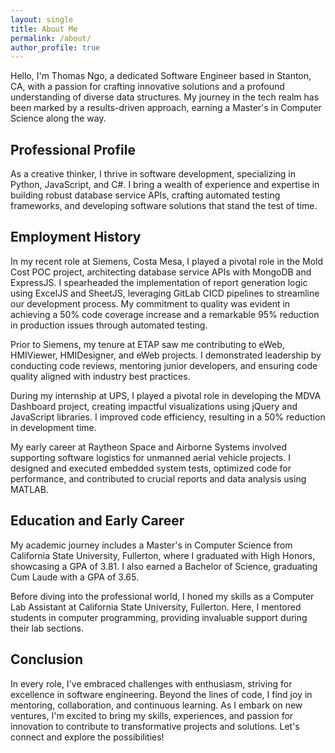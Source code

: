 ```yaml
---
layout: single
title: About Me
permalink: /about/
author_profile: true
---
```


Hello, I'm Thomas Ngo, a dedicated Software Engineer based in Stanton, CA, with a passion for crafting innovative solutions and a profound understanding of diverse data structures. My journey in the tech realm has been marked by a results-driven approach, earning a Master's in Computer Science along the way.

## Professional Profile

As a creative thinker, I thrive in software development, specializing in Python, JavaScript, and C#. I bring a wealth of experience and expertise in building robust database service APIs, crafting automated testing frameworks, and developing software solutions that stand the test of time.

## Employment History

In my recent role at Siemens, Costa Mesa, I played a pivotal role in the Mold Cost POC project, architecting database service APIs with MongoDB and ExpressJS. I spearheaded the implementation of report generation logic using ExcelJS and SheetJS, leveraging GitLab CICD pipelines to streamline our development process. My commitment to quality was evident in achieving a 50% code coverage increase and a remarkable 95% reduction in production issues through automated testing.

Prior to Siemens, my tenure at ETAP saw me contributing to eWeb, HMIViewer, HMIDesigner, and eWeb projects. I demonstrated leadership by conducting code reviews, mentoring junior developers, and ensuring code quality aligned with industry best practices.

During my internship at UPS, I played a pivotal role in developing the MDVA Dashboard project, creating impactful visualizations using jQuery and JavaScript libraries. I improved code efficiency, resulting in a 50% reduction in development time.

My early career at Raytheon Space and Airborne Systems involved supporting software logistics for unmanned aerial vehicle projects. I designed and executed embedded system tests, optimized code for performance, and contributed to crucial reports and data analysis using MATLAB.

## Education and Early Career

My academic journey includes a Master's in Computer Science from California State University, Fullerton, where I graduated with High Honors, showcasing a GPA of 3.81. I also earned a Bachelor of Science, graduating Cum Laude with a GPA of 3.65.

Before diving into the professional world, I honed my skills as a Computer Lab Assistant at California State University, Fullerton. Here, I mentored students in computer programming, providing invaluable support during their lab sections.


## Conclusion

In every role, I've embraced challenges with enthusiasm, striving for excellence in software engineering. Beyond the lines of code, I find joy in mentoring, collaboration, and continuous learning. As I embark on new ventures, I'm excited to bring my skills, experiences, and passion for innovation to contribute to transformative projects and solutions. Let's connect and explore the possibilities!
